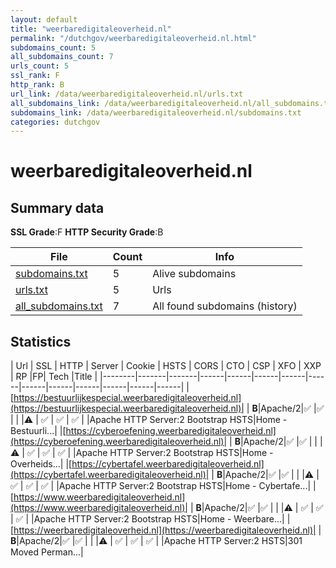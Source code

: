 ```yaml
---
layout: default
title: "weerbaredigitaleoverheid.nl"
permalink: "/dutchgov/weerbaredigitaleoverheid.nl.html"
subdomains_count: 5
all_subdomains_count: 7
urls_count: 5
ssl_rank: F
http_rank: B
url_link: /data/weerbaredigitaleoverheid.nl/urls.txt
all_subdomains_link: /data/weerbaredigitaleoverheid.nl/all_subdomains.txt
subdomains_link: /data/weerbaredigitaleoverheid.nl/subdomains.txt
categories: dutchgov
---
```



# weerbaredigitaleoverheid.nl
## Summary data


**SSL Grade**:F
**HTTP Security Grade**:B


| File       | Count | Info |
|------------|-------|------|
|[subdomains.txt](/data/weerbaredigitaleoverheid.nl/subdomains.txt)|5|Alive subdomains|
|[urls.txt](/data/weerbaredigitaleoverheid.nl/urls.txt)|5|Urls|
|[all_subdomains.txt](/data/weerbaredigitaleoverheid.nl/all_subdomains.txt)|7|All found subdomains (history)|


## Statistics


| Url | SSL | HTTP | Server | Cookie | HSTS | CORS | CTO | CSP | XFO | XXP | RP |FP| Tech |Title |
|--------|-------|-------|------|------|------|------|------|------|------|------|------|------|------|
|[https://bestuurlijkespecial.weerbaredigitaleoverheid.nl](https://bestuurlijkespecial.weerbaredigitaleoverheid.nl)| | **B**|Apache/2|:white_check_mark: |:white_check_mark: | | |:warning: | :white_check_mark: | :white_check_mark: | :white_check_mark: | |Apache HTTP Server:2 Bootstrap HSTS|Home - Bestuurli...|
|[https://cyberoefening.weerbaredigitaleoverheid.nl](https://cyberoefening.weerbaredigitaleoverheid.nl)| | **B**|Apache/2|:white_check_mark: |:white_check_mark: | | |:warning: | :white_check_mark: | :white_check_mark: | :white_check_mark: | |Apache HTTP Server:2 Bootstrap HSTS|Home - Overheids...|
|[https://cybertafel.weerbaredigitaleoverheid.nl](https://cybertafel.weerbaredigitaleoverheid.nl)| | **B**|Apache/2|:white_check_mark: |:white_check_mark: | | |:warning: | :white_check_mark: | :white_check_mark: | :white_check_mark: | |Apache HTTP Server:2 Bootstrap HSTS|Home - Cybertafe...|
|[https://www.weerbaredigitaleoverheid.nl](https://www.weerbaredigitaleoverheid.nl)| | **B**|Apache/2|:white_check_mark: |:white_check_mark: | | |:warning: | :white_check_mark: | :white_check_mark: | :white_check_mark: | |Apache HTTP Server:2 Bootstrap HSTS|Home - Weerbare...|
|[https://weerbaredigitaleoverheid.nl](https://weerbaredigitaleoverheid.nl)| | **B**|Apache/2|:white_check_mark: |:white_check_mark: | | |:warning: | :white_check_mark: | :white_check_mark: | :white_check_mark: | |Apache HTTP Server:2 HSTS|301 Moved Perman...|